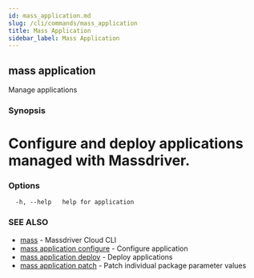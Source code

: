 ```yaml
---
id: mass_application.md
slug: /cli/commands/mass_application
title: Mass Application
sidebar_label: Mass Application
---
```

## mass application

Manage applications

### Synopsis

# Configure and deploy applications managed with Massdriver.


### Options

```
  -h, --help   help for application
```

### SEE ALSO

* [mass](/cli/commands/mass)	 - Massdriver Cloud CLI
* [mass application configure](/cli/commands/mass_application_configure)	 - Configure application
* [mass application deploy](/cli/commands/mass_application_deploy)	 - Deploy applications
* [mass application patch](/cli/commands/mass_application_patch)	 - Patch individual package parameter values
